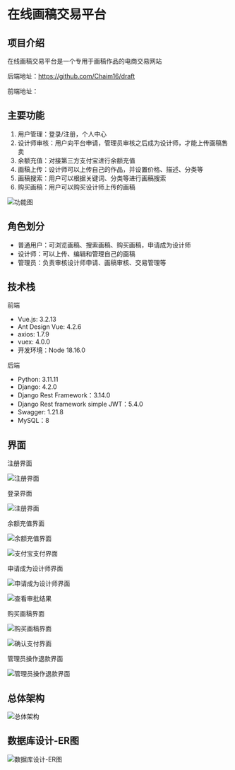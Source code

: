 
# 在线画稿交易平台


## 项目介绍

在线画稿交易平台是一个专用于画稿作品的电商交易网站

后端地址：https://github.com/Chaim16/draft

前端地址：

## 主要功能

1. 用户管理：登录/注册，个人中心
2. 设计师审核：用户向平台申请，管理员审核之后成为设计师，才能上传画稿售卖
3. 余额充值：对接第三方支付宝进行余额充值
4. 画稿上传：设计师可以上传自己的作品，并设置价格、描述、分类等
5. 画稿搜索：用户可以根据关键词、分类等进行画稿搜索
6. 购买画稿：用户可以购买设计师上传的画稿

![功能图](store/images/readme/function.png)


## 角色划分

- 普通用户：可浏览画稿、搜索画稿、购买画稿，申请成为设计师
- 设计师：可以上传、编辑和管理自己的画稿
- 管理员：负责审核设计师申请、画稿审核、交易管理等


## 技术栈

前端

- Vue.js: 3.2.13
- Ant Design Vue: 4.2.6
- axios: 1.7.9
- vuex: 4.0.0
- 开发环境：Node 18.16.0

后端

- Python: 3.11.11
- Django: 4.2.0
- Django Rest Framework：3.14.0
- Django Rest framework simple JWT：5.4.0
- Swagger: 1.21.8
- MySQL：8

## 界面

注册界面

![注册界面](store/images/readme/register.png)

登录界面

![注册界面](store/images/readme/login.png)

余额充值界面

![余额充值界面](store/images/readme/recharge.png)

![支付宝支付界面](store/images/readme/alipay.png)

申请成为设计师界面

![申请成为设计师界面](store/images/readme/apply_designer.png)

![查看审批结果](store/images/readme/designer_audit.png)


购买画稿界面

![购买画稿界面](store/images/readme/buy_draft.png)


![确认支付界面](store/images/readme/confirm_pay.png)


管理员操作退款界面

![管理员操作退款界面](store/images/readme/refund.png)


## 总体架构

![总体架构](store/images/readme/architecture.png)


## 数据库设计-ER图

![数据库设计-ER图](store/images/readme/er.png)


